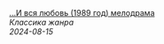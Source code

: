 <!--2024-08-15 15:00:16-->
<div class="yb">
  <a class="nodecor" href="/index.html?filmy/i_vsya_ljubov_1989_god_melodrama">
    <img class="preview" data-videoid="KfxOoN3cteU" src="https://i4.ytimg.com/vi/KfxOoN3cteU/hqdefault.jpg" align="middle" alt="">
  </a>
  <div class="inlbl text">
    <a class="nodecor" href="/index.html?filmy/i_vsya_ljubov_1989_god_melodrama">...И вся любовь (1989 год) мелодрама</a><br>
    <i class="smaller2">Классика жанра</i><br>
    <i class="smaller3">2024-08-15</i>
  </div>
</div>
